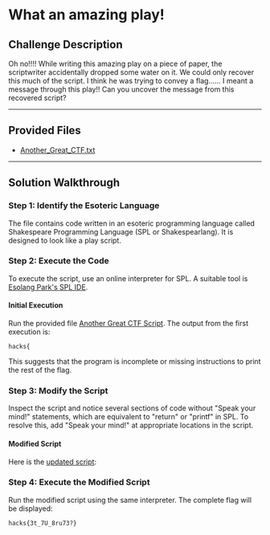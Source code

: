 # What an amazing play!

## Challenge Description

Oh no!!!! While writing this amazing play on a piece of paper, the scriptwriter accidentally dropped some water on it. We could only recover this much of the script. I think he was trying to convey a flag…… I meant a message through this play!! Can you uncover the message from this recovered script?

---

## Provided Files

- [Another_Great_CTF.txt](<files/Another_Great_CTF.txt>)

---

## Solution Walkthrough

### Step 1: Identify the Esoteric Language

The file contains code written in an esoteric programming language called Shakespeare Programming Language (SPL or Shakespearlang). It is designed to look like a play script.

### Step 2: Execute the Code

To execute the script, use an online interpreter for SPL. A suitable tool is [Esolang Park's SPL IDE](https://esolangpark.vercel.app/ide/shakespeare).

#### Initial Execution

Run the provided file [Another Great CTF Script](files/Another_Great_CTF.txt). The output from the first execution is:

```
hacks{
```

This suggests that the program is incomplete or missing instructions to print the rest of the flag.

### Step 3: Modify the Script

Inspect the script and notice several sections of code without "Speak your mind!" statements, which are equivalent to "return" or "printf" in SPL. To resolve this, add "Speak your mind!" at appropriate locations in the script.

#### Modified Script

Here is the [updated script](files/Another_Great_CTF.txt):

### Step 4: Execute the Modified Script

Run the modified script using the same interpreter. The complete flag will be displayed:

```
hacks{3t_7U_8ru73?}
```
